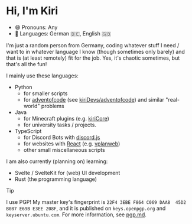 # Hi, I'm Kiri

- 😄 Pronouns: Any
- :speech_balloon: Languages: German :de:, English :gb:

I'm just a random person from Germany, coding whatever stuff I need / want to in whatever language I know
(though sometimes only barely) and that is (at least remotely) fit for the job.
Yes, it's chaotic sometimes, but that's all the fun!

I mainly use these languages:

- Python
  - for smaller scripts
  - for [adventofcode](https://adventofcode.com) (see [kiriDevs/adventofcode](https://github.com/kiriDevs/adventofcode)) and similar "real-world" problems
- Java
  - for Minecraft plugins (e.g. [kiriCore](https://github.com/kiriDevs/kiriCore))
  - for university tasks / projects.
- TypeScript
  - for Discord Bots with [discord.js](https://github.com/discordjs/discord.js)
  - for websites with [React](https://reactjs.org) (e.g. [vplanweb](https://github.com/kiriDevs/vplanweb))
  - other small miscellaneous scripts

I am also currently (planning on) learning:

- Svelte / SvelteKit for (web) UI development
- Rust (the programming language)

> [!TIP]
> I use PGP! My master key's fingerprint is
> `22F4 3EBE F864 C069 DAA8  45D2 B087 E69B E3EE 208F`, and it is published on
> `keys.openpgp.org` and `keyserver.ubuntu.com`.
> For more information, see [pgp.md](pgp.md).

<!-- openpgp4fpr:22F43EBEF864C069DAA845D2B087E69BE3EE208F -->
